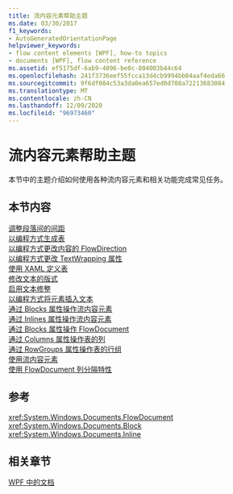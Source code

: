 ```yaml
---
title: 流内容元素帮助主题
ms.date: 03/30/2017
f1_keywords:
- AutoGeneratedOrientationPage
helpviewer_keywords:
- flow content elements [WPF], how-to topics
- documents [WPF], flow content reference
ms.assetid: ef5175df-6ab9-4096-be0c-804003b44c64
ms.openlocfilehash: 241f3736eef55fcca13d4cb9994bb04aaf4eda66
ms.sourcegitcommit: 9f6df084c53a3da0ea657ed0d708a72213683084
ms.translationtype: MT
ms.contentlocale: zh-CN
ms.lasthandoff: 12/09/2020
ms.locfileid: "96973460"
---
```

# <a name="flow-content-elements-how-to-topics"></a>流内容元素帮助主题
本节中的主题介绍如何使用各种流内容元素和相关功能完成常见任务。  
  
## <a name="in-this-section"></a>本节内容  
 [调整段落间的间距](how-to-adjust-spacing-between-paragraphs.md)  
 [以编程方式生成表](how-to-build-a-table-programmatically.md)  
 [以编程方式更改内容的 FlowDirection](how-to-change-the-flowdirection-of-content-programmatically.md)  
 [以编程方式更改 TextWrapping 属性](how-to-change-the-textwrapping-property-programmatically.md)  
 [使用 XAML 定义表](how-to-define-a-table-with-xaml.md)  
 [修改文本的版式](how-to-alter-the-typography-of-text.md)  
 [启用文本修整](how-to-enable-text-trimming.md)  
 [以编程方式将元素插入文本](how-to-insert-an-element-into-text-programmatically.md)  
 [通过 Blocks 属性操作流内容元素](how-to-manipulate-flow-content-elements-through-the-blocks-property.md)  
 [通过 Inlines 属性操作流内容元素](how-to-manipulate-flow-content-elements-through-the-inlines-property.md)  
 [通过 Blocks 属性操作 FlowDocument](how-to-manipulate-a-flowdocument-through-the-blocks-property.md)  
 [通过 Columns 属性操作表的列](how-to-manipulate-table-columns-through-the-columns-property.md)  
 [通过 RowGroups 属性操作表的行组](how-to-manipulate-table-row-groups-through-the-rowgroups-property.md)  
 [使用流内容元素](how-to-use-flow-content-elements.md)  
 [使用 FlowDocument 列分隔特性](how-to-use-flowdocument-column-separating-attributes.md)  
  
## <a name="reference"></a>参考  
 <xref:System.Windows.Documents.FlowDocument>  
  <xref:System.Windows.Documents.Block>  
  <xref:System.Windows.Documents.Inline>  
  
## <a name="related-sections"></a>相关章节  
 [WPF 中的文档](documents-in-wpf.md)
